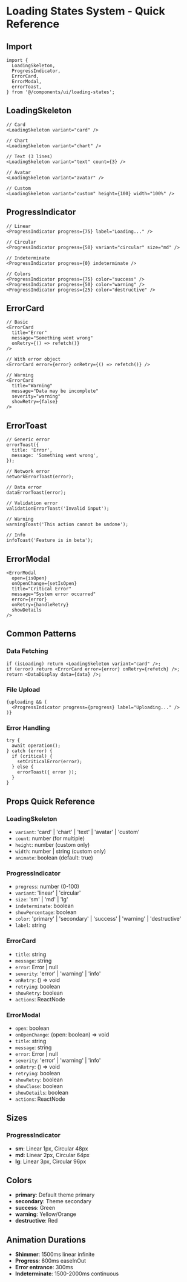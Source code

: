 # Loading States System - Quick Reference

## Import

```tsx
import {
  LoadingSkeleton,
  ProgressIndicator,
  ErrorCard,
  ErrorModal,
  errorToast,
} from '@/components/ui/loading-states';
```

## LoadingSkeleton

```tsx
// Card
<LoadingSkeleton variant="card" />

// Chart
<LoadingSkeleton variant="chart" />

// Text (3 lines)
<LoadingSkeleton variant="text" count={3} />

// Avatar
<LoadingSkeleton variant="avatar" />

// Custom
<LoadingSkeleton variant="custom" height={100} width="100%" />
```

## ProgressIndicator

```tsx
// Linear
<ProgressIndicator progress={75} label="Loading..." />

// Circular
<ProgressIndicator progress={50} variant="circular" size="md" />

// Indeterminate
<ProgressIndicator progress={0} indeterminate />

// Colors
<ProgressIndicator progress={75} color="success" />
<ProgressIndicator progress={50} color="warning" />
<ProgressIndicator progress={25} color="destructive" />
```

## ErrorCard

```tsx
// Basic
<ErrorCard
  title="Error"
  message="Something went wrong"
  onRetry={() => refetch()}
/>

// With error object
<ErrorCard error={error} onRetry={() => refetch()} />

// Warning
<ErrorCard
  title="Warning"
  message="Data may be incomplete"
  severity="warning"
  showRetry={false}
/>
```

## ErrorToast

```tsx
// Generic error
errorToast({
  title: 'Error',
  message: 'Something went wrong',
});

// Network error
networkErrorToast(error);

// Data error
dataErrorToast(error);

// Validation error
validationErrorToast('Invalid input');

// Warning
warningToast('This action cannot be undone');

// Info
infoToast('Feature is in beta');
```

## ErrorModal

```tsx
<ErrorModal
  open={isOpen}
  onOpenChange={setIsOpen}
  title="Critical Error"
  message="System error occurred"
  error={error}
  onRetry={handleRetry}
  showDetails
/>
```

## Common Patterns

### Data Fetching
```tsx
if (isLoading) return <LoadingSkeleton variant="card" />;
if (error) return <ErrorCard error={error} onRetry={refetch} />;
return <DataDisplay data={data} />;
```

### File Upload
```tsx
{uploading && (
  <ProgressIndicator progress={progress} label="Uploading..." />
)}
```

### Error Handling
```tsx
try {
  await operation();
} catch (error) {
  if (critical) {
    setCriticalError(error);
  } else {
    errorToast({ error });
  }
}
```

## Props Quick Reference

### LoadingSkeleton
- `variant`: 'card' | 'chart' | 'text' | 'avatar' | 'custom'
- `count`: number (for multiple)
- `height`: number (custom only)
- `width`: number | string (custom only)
- `animate`: boolean (default: true)

### ProgressIndicator
- `progress`: number (0-100)
- `variant`: 'linear' | 'circular'
- `size`: 'sm' | 'md' | 'lg'
- `indeterminate`: boolean
- `showPercentage`: boolean
- `color`: 'primary' | 'secondary' | 'success' | 'warning' | 'destructive'
- `label`: string

### ErrorCard
- `title`: string
- `message`: string
- `error`: Error | null
- `severity`: 'error' | 'warning' | 'info'
- `onRetry`: () => void
- `retrying`: boolean
- `showRetry`: boolean
- `actions`: ReactNode

### ErrorModal
- `open`: boolean
- `onOpenChange`: (open: boolean) => void
- `title`: string
- `message`: string
- `error`: Error | null
- `severity`: 'error' | 'warning' | 'info'
- `onRetry`: () => void
- `retrying`: boolean
- `showRetry`: boolean
- `showClose`: boolean
- `showDetails`: boolean
- `actions`: ReactNode

## Sizes

### ProgressIndicator
- **sm**: Linear 1px, Circular 48px
- **md**: Linear 2px, Circular 64px
- **lg**: Linear 3px, Circular 96px

## Colors

- **primary**: Default theme primary
- **secondary**: Theme secondary
- **success**: Green
- **warning**: Yellow/Orange
- **destructive**: Red

## Animation Durations

- **Shimmer**: 1500ms linear infinite
- **Progress**: 600ms easeInOut
- **Error entrance**: 300ms
- **Indeterminate**: 1500-2000ms continuous
